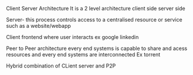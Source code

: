 Client Server Architecture
It is a 2 level architecture
client side       server side

Server-
this process controls access to a centralised resource or service such as a website/webapp

Client 
frontend where user interacts
ex google linkedin


Peer to Peer architecture
every end systems is capable to share and acess resources and every end systems are interconnected
Ex torrent

Hybrid
combination of CLient server and P2P 